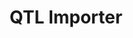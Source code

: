 ---
title: QTL Importer
tags:
  - genetic map
  - QTL
  - importers
description: This is documentation pertaining to the import of quantitative trait loci (QTL).
---